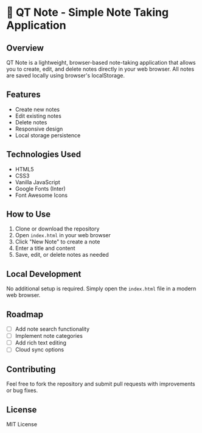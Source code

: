 # 📝 QT Note - Simple Note Taking Application

## Overview
QT Note is a lightweight, browser-based note-taking application that allows you to create, edit, and delete notes directly in your web browser. All notes are saved locally using browser's localStorage.

## Features
- Create new notes
- Edit existing notes
- Delete notes
- Responsive design
- Local storage persistence

## Technologies Used
- HTML5
- CSS3
- Vanilla JavaScript
- Google Fonts (Inter)
- Font Awesome Icons

## How to Use
1. Clone or download the repository
2. Open `index.html` in your web browser
3. Click "New Note" to create a note
4. Enter a title and content
5. Save, edit, or delete notes as needed

## Local Development
No additional setup is required. Simply open the `index.html` file in a modern web browser.

## Roadmap
- [ ] Add note search functionality
- [ ] Implement note categories
- [ ] Add rich text editing
- [ ] Cloud sync options

## Contributing
Feel free to fork the repository and submit pull requests with improvements or bug fixes.

## License
MIT License

